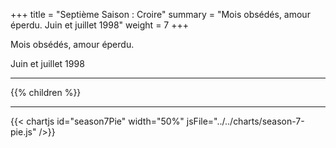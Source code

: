 +++
title = "Septième Saison : Croire"
summary = "Mois obsédés, amour éperdu. Juin et juillet 1998"
weight = 7
+++

Mois obsédés, amour éperdu.

Juin et juillet 1998

---
{{% children  %}}

---
{{< chartjs id="season7Pie" width="50%" jsFile="../../charts/season-7-pie.js" />}}
